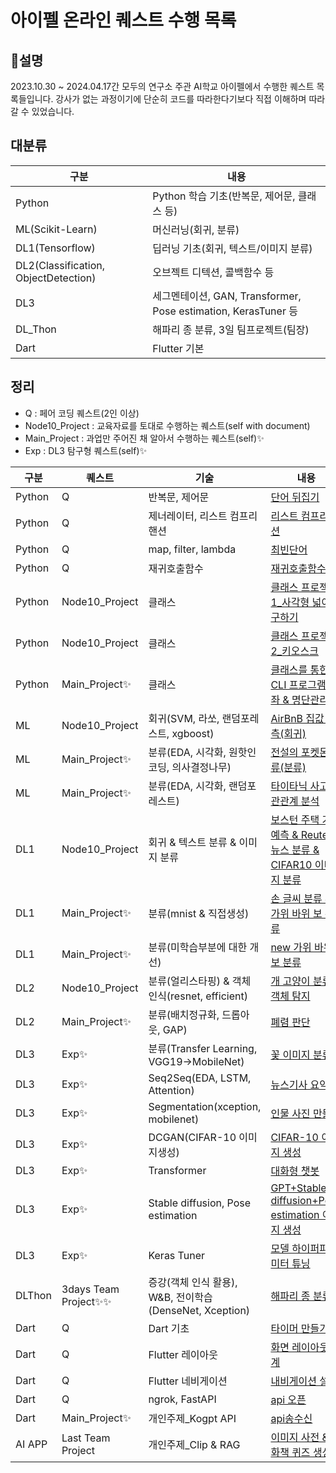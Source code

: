 # 아이펠 온라인 퀘스트 수행 목록
## 📌설명
2023.10.30 ~ 2024.04.17간 모두의 연구소 주관 AI학교 아이펠에서 수행한 퀘스트 목록들입니다. 강사가 없는 과정이기에 단순히 코드를 따라한다기보다 직접 이해하며 따라갈 수 있었습니다.

## 대분류
|구분|내용|
|---|---|
|Python|Python 학습 기초(반복문, 제어문, 클래스 등)|
|ML(Scikit-Learn)|머신러닝(회귀, 분류)|
|DL1(Tensorflow)|딥러닝 기초(회귀, 텍스트/이미지 분류)|
|DL2(Classification, ObjectDetection)|오브젝트 디텍션, 콜백함수 등|
|DL3|세그멘테이션, GAN, Transformer, Pose estimation, KerasTuner 등|
|DL_Thon|해파리 종 분류, 3일 팀프로젝트(팀장)|
|Dart|Flutter 기본|

## 정리
- Q : 페어 코딩 퀘스트(2인 이상)
- Node10_Project : 교육자료를 토대로 수행하는 퀘스트(self with document)
- Main_Project : 과업만 주어진 채 알아서 수행하는 퀘스트(self)✨
- Exp : DL3 탐구형 퀘스트(self)✨

|구분|퀘스트|기술|내용|결과|
|---|---|---|---|---|
|Python|Q|반복문, 제어문|[단어 뒤집기](https://github.com/NeatyNut/AIFFEL_Online_Quest/blob/main/Python/%5BPython_Q01%5D%20%EB%8B%A8%EC%96%B4%20%EB%92%A4%EC%A7%91%EA%B8%B0.ipynb)|O|
|Python|Q|제너레이터, 리스트 컴프리핸션|[리스트 컴프리핸션](https://github.com/NeatyNut/AIFFEL_Online_Quest/blob/main/Python/%5BPython_Q02%5D%20%EB%A6%AC%EC%8A%A4%ED%8A%B8%20%EC%BB%B4%ED%94%84%EB%A6%AC%ED%95%B8%EC%85%98.ipynb)|O|
|Python|Q|map, filter, lambda|[최빈단어](https://github.com/NeatyNut/AIFFEL_Online_Quest/blob/main/Python/%5BPython_Q03%5D%20%EC%B5%9C%EB%B9%88%EB%8B%A8%EC%96%B4.ipynb)|O|
|Python|Q|재귀호출함수|[재귀호출함수](https://github.com/NeatyNut/AIFFEL_Online_Quest/blob/main/Python/%5BPython_Q04%5D%20%EC%9E%AC%EA%B7%80%ED%98%B8%EC%B6%9C%ED%95%A8%EC%88%98.ipynb)|O|
|Python|Node10_Project|클래스|[클래스 프로젝트1_사각형 넓이 구하기](https://github.com/NeatyNut/AIFFEL_Online_Quest/blob/main/Python/%5BPython_Node10_Project%5D%20%ED%81%B4%EB%9E%98%EC%8A%A4%20%ED%94%84%EB%A1%9C%EC%A0%9D%ED%8A%B81.py)|O|
|Python|Node10_Project|클래스|[클래스 프로젝트2_키오스크](https://github.com/NeatyNut/AIFFEL_Online_Quest/blob/main/Python/%5BPython_Node10_Project%5D%20%ED%81%B4%EB%9E%98%EC%8A%A4%20%ED%94%84%EB%A1%9C%EC%A0%9D%ED%8A%B82.py)|O|
|Python|Main_Project✨|클래스|[클래스를 통한 CLI 프로그램_계좌 & 명단관리](https://github.com/NeatyNut/AIFFEL_Online_Quest/blob/main/Python/%E2%98%85%5BPython_Main_Project%5D%20%ED%81%B4%EB%9E%98%EC%8A%A4%EB%A5%BC%20%ED%86%B5%ED%95%9C%20CLI%20%ED%94%84%EB%A1%9C%EA%B7%B8%EB%9E%A8.ipynb)|O|
|ML|Node10_Project|회귀(SVM, 라쏘, 랜덤포레스트, xgboost)|[AirBnB 집값 예측(회귀)](https://github.com/NeatyNut/AIFFEL_Online_Quest/blob/main/ML(Scikit-Learn)/%5BML_Node10_Project%5D%20AirBnB%20%EC%A7%91%EA%B0%92%20%EC%98%88%EC%B8%A1(%ED%9A%8C%EA%B7%80).ipynb)|MSE:44405.87|
|ML|Main_Project✨|분류(EDA, 시각화, 원핫인코딩, 의사결정나무)|[전설의 포켓몬 분류(분류)](https://github.com/NeatyNut/AIFFEL_Online_Quest/blob/main/ML(Scikit-Learn)/%E2%98%85%5BML_Main_Project%5D%20%EC%A0%84%EC%84%A4%EC%9D%98%20%ED%8F%AC%EC%BC%93%EB%AA%AC%20%EB%B6%84%EB%A5%98(%EB%B6%84%EB%A5%98).ipynb)|recall:0.92|
|ML|Main_Project✨|분류(EDA, 시각화, 랜덤포레스트)|[타이타닉 사고 상관관계 분석](https://github.com/NeatyNut/AIFFEL_Online_Quest/blob/main/ML(Scikit-Learn)/%E2%98%85%5BML_Main_Project%5D%20%ED%83%80%EC%9D%B4%ED%83%80%EB%8B%89%20%EC%82%AC%EA%B3%A0%20%EC%83%81%EA%B4%80%EA%B4%80%EA%B3%84%20%EB%B6%84%EC%84%9D(%EB%B6%84%EB%A5%98).ipynb)|acc:0.92|
|DL1|Node10_Project|회귀 & 텍스트 분류 & 이미지 분류|[보스턴 주택 가격 예측 & Reuters 뉴스 분류 & CIFAR10 이미지 분류](https://github.com/NeatyNut/AIFFEL_Online_Quest/blob/main/DL1(Tensorflow)/%5BDL1_Node10_Project%5D%20%EB%B3%B4%EC%8A%A4%ED%84%B4%20%EC%A3%BC%ED%83%9D%20%EA%B0%80%EA%B2%A9%20%EC%98%88%EC%B8%A1%20%26%20Reuters%20%EB%89%B4%EC%8A%A4%20%EB%B6%84%EB%A5%98%20%26%20CIFAR10%20%EC%9D%B4%EB%AF%B8%EC%A7%80%20%EB%B6%84%EB%A5%98.ipynb)|MAE:3.15 & acc:0.72 & acc:0.44|
|DL1|Main_Project✨|분류(mnist & 직접생성)|[손 글씨 분류 & 가위 바위 보 분류](https://github.com/NeatyNut/AIFFEL_Online_Quest/blob/main/DL1(Tensorflow)/%E2%98%85%5BDL1_Main_Project%5D%20%EC%86%90%20%EA%B8%80%EC%94%A8%20%EB%B6%84%EB%A5%98%20%26%20%EA%B0%80%EC%9C%84%20%EB%B0%94%EC%9C%84%20%EB%B3%B4%20%EB%B6%84%EB%A5%98.ipynb)|acc:0.99 & acc:0.52|
|DL1|Main_Project✨|분류(미학습부분에 대한 개선)|[new 가위 바위 보 분류](https://github.com/NeatyNut/AIFFEL_Online_Quest/blob/main/DL1(Tensorflow)/%E2%98%85%5BDL1_Main_Project%5D%20new%20%EA%B0%80%EC%9C%84%20%EB%B0%94%EC%9C%84%20%EB%B3%B4%20%EB%B6%84%EB%A5%98.ipynb)|acc:0.48|
|DL2|Node10_Project|분류(얼리스타핑) & 객체 인식(resnet, efficient)|[개 고양이 분류 & 객체 탐지](https://github.com/NeatyNut/AIFFEL_Online_Quest/blob/main/DL2(Classification%2C%20ObjectDetection)/%5BDL2_Node10_Project%5D%20%EA%B0%9C%20%EA%B3%A0%EC%96%91%EC%9D%B4%20%EB%B6%84%EB%A5%98%20%26%20%EA%B0%9D%EC%B2%B4%20%ED%83%90%EC%A7%80.ipynb)|acc:0.85 & test_data X|
|DL2|Main_Project✨|분류(배치정규화, 드롭아웃, GAP)|[폐렴 판단](https://github.com/NeatyNut/AIFFEL_Online_Quest/blob/main/DL2(Classification%2C%20ObjectDetection)/%E2%98%85%5BDL2_Main_Project%5D%20%ED%8F%90%EB%A0%B4%20%ED%8C%90%EB%8B%A8.ipynb)|recall:0.98|
|DL3|Exp✨|분류(Transfer Learning, VGG19→MobileNet)|[꽃 이미지 분류](https://github.com/NeatyNut/AIFFEL_Online_Quest/blob/main/DL3/1.%20%5BDL3_Classification%5D%20%EA%BD%83%20%EC%9D%B4%EB%AF%B8%EC%A7%80%20%EB%B6%84%EB%A5%98(Transfer%20Learning).ipynb)|acc:0.91|
|DL3|Exp✨|Seq2Seq(EDA, LSTM, Attention)|[뉴스기사 요약](https://github.com/NeatyNut/AIFFEL_Online_Quest/blob/main/DL3/2.%20%5BDL3_summary%5D%20%EB%89%B4%EC%8A%A4%EA%B8%B0%EC%82%AC%20%EC%9A%94%EC%95%BD.ipynb)|O|
|DL3|Exp✨|Segmentation(xception, mobilenet)|[인물 사진 만들기](https://github.com/NeatyNut/AIFFEL_Online_Quest/blob/main/DL3/3.%20%5BDL3_segmentation%5D%20%EC%9D%B8%EB%AC%BC%20%EC%82%AC%EC%A7%84%20%EB%A7%8C%EB%93%A4%EA%B8%B0.ipynb)|O|
|DL3|Exp✨|DCGAN(CIFAR-10 이미지생성)|[CIFAR-10 이미지 생성](https://github.com/NeatyNut/AIFFEL_Online_Quest/blob/main/DL3/4.%20%5BDL3_DCGAN%5D%20CIFAR-10%20%EC%9D%B4%EB%AF%B8%EC%A7%80%20%EC%83%9D%EC%84%B1.ipynb)|O|
|DL3|Exp✨|Transformer|[대화형 챗봇](https://github.com/NeatyNut/AIFFEL_Online_Quest/blob/main/DL3/5.%20%5BDL3_Transformer%5D%20%EB%8C%80%ED%99%94%ED%98%95%20%EC%B1%97%EB%B4%87.ipynb)|O|
|DL3|Exp✨|Stable diffusion, Pose estimation|[GPT+Stable diffusion+Pose estimation 이미지 생성](https://github.com/NeatyNut/AIFFEL_Online_Quest/blob/main/DL3/6.%20%5BDL3_ControlNet%5D%20GPT%2BStable%20diffusion%2BPose%20estimation%20%EC%9D%B4%EB%AF%B8%EC%A7%80%20%EC%83%9D%EC%84%B1.ipynb)|O|
|DL3|Exp✨|Keras Tuner|[모델 하이퍼파라미터 튜닝](https://github.com/NeatyNut/AIFFEL_Online_Quest/blob/main/DL3/7.%20%5BDL3_KerasTuner%5D%20%EB%AA%A8%EB%8D%B8%20%ED%95%98%EC%9D%B4%ED%8D%BC%ED%8C%8C%EB%9D%BC%EB%AF%B8%ED%84%B0%20%ED%8A%9C%EB%8B%9D.ipynb)|O|
|DLThon|3days Team Project✨✨|증강(객체 인식 활용), W&B, 전이학습(DenseNet, Xception)|[해파리 종 분류](https://github.com/NeatyNut/AIFFEL_Online_Quest/blob/main/DL_Thon/%5BDL_Thon%5D%20%ED%95%B4%ED%8C%8C%EB%A6%AC%20%EC%A2%85%20%EB%B6%84%EB%A5%98.ipynb)|acc:0.85→0.90|
|Dart|Q|Dart 기초|[타이머 만들기](https://github.com/NeatyNut/AIFFEL_Online_Quest/tree/main/Dart/Ex01-%ED%83%80%EC%9D%B4%EB%A8%B8%20%EB%A7%8C%EB%93%A4%EA%B8%B0)|O|
|Dart|Q|Flutter 레이아웃|[화면 레이아웃 설계](https://github.com/NeatyNut/AIFFEL_Online_Quest/tree/main/Dart/Ex02-%ED%99%94%EB%A9%B4%20%EB%A0%88%EC%9D%B4%EC%95%84%EC%9B%83%20%EC%84%A4%EA%B3%84)|O|
|Dart|Q|Flutter 네비게이션|[내비게이션 설계](https://github.com/NeatyNut/AIFFEL_Online_Quest/tree/main/Dart/Ex03-%EB%82%B4%EB%B9%84%EA%B2%8C%EC%9D%B4%EC%85%98%20%EC%84%A4%EA%B3%84)|O|
|Dart|Q|ngrok, FastAPI|[api 오픈](https://github.com/NeatyNut/AIFFEL_Online_Quest/tree/main/Dart/Ex04-api%EC%98%A4%ED%94%88)|O|
|Dart|Main_Project✨|개인주제_Kogpt API|[api송수신](https://github.com/NeatyNut/AIFFEL_Online_Quest/tree/main/Dart/%E2%98%85Main_Quest-api%EC%86%A1%EC%88%98%EC%8B%A0)|O|
|AI APP|Last Team Project|개인주제_Clip & RAG|[이미지 사전 & 동화책 퀴즈 생성기](https://github.com/NeatyNut/AI_Kids_Dictionary_KOR)|O|